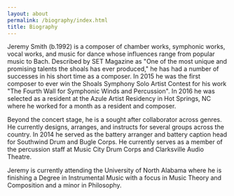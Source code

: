 ```yaml
---
layout: about
permalink: /biography/index.html
title: Biography
---
```


Jeremy Smith (b.1992) is a composer of chamber works, symphonic works, vocal works, and music for dance whose influences range from popular music to Bach. Described by SET Magazine as "One of the most unique and promising talents the shoals has ever produced," he has had a number of successes in his short time as a composer. In 2015 he was the first composer to ever win the Shoals Symphony Solo Artist Contest for his work "The Fourth Wall for Symphonic Winds and Percussion". In 2016 he was selected as a resident at the Azule Artist Residency in Hot Springs, NC where he worked for a month as a resident and composer. 

Beyond the concert stage, he is a sought after collaborator across genres. He currently designs, arranges, and instructs for several groups across the country. In 2014 he served as the battery arranger and battery caption head for Southwind Drum and Bugle Corps. He currently serves as a member of the percussion staff at Music City Drum Corps and Clarksville Audio Theatre.

Jeremy is currently attending the University of North Alabama where he is finishing a Degree in Instrumental Music with a focus in Music Theory and Composition and a minor in Philosophy.